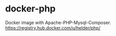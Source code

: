 # docker-php
Docker image with Apache-PHP-Mysql-Composer. https://registry.hub.docker.com/u/helder/php/
